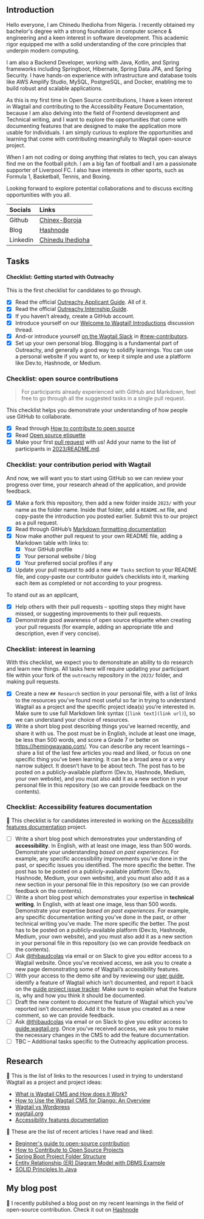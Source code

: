 ## Introduction

Hello everyone, I am Chinedu Ihedioha from Nigeria. I recently obtained my bachelor's degree with a strong foundation in computer science & engineering and a keen interest in software development. This academic rigor equipped me with a solid understanding of the core principles that underpin modern computing.

I am also a Backend Developer, working with Java, Kotlin, and Spring frameworks including Springboot, Hibernate, Spring Data JPA, and Spring Security. I have hands-on experience with infrastructure and database tools like AWS Amplify Studio, MySQL, PostgreSQL, and Docker, enabling me to build robust and scalable applications.

As this is my first time in Open Source contributions, I have a keen interest in Wagtail and contributing to the Accessibility Feature Documentation, because I am also delving into the field of Frontend development and Technical writing, and I want to explore the opportunities that come with documenting features that are designed to make the application more usable for individuals. I am simply curious to explore the opportunities and learning that come with contributing meaningfully to Wagtail open-source project.

When I am not coding or doing anything that relates to tech, you can always find me on the football pitch. I am a big fan of football and I am a passionate supporter of Liverpool FC. I also have interests in other sports, such as Formula 1, Basketball, Tennis, and Boxing.

Looking forward to explore potential collaborations and to discuss exciting opportunities with you all.

|Socials| Links |
|:--|:---|
|Github | [Chinex-Boroja](https://github.com/Chinex-Boroja)|
|Blog| [Hashnode](https://chinexboroja24.hashnode.dev/)
|Linkedin| [Chinedu Ihedioha](https://www.linkedin.com/in/chinedu-inno-ihedioha24/)|

## Tasks


#### Checklist: Getting started with Outreachy

This is the first checklist for candidates to go through.

- [x] Read the official [Outreachy Applicant Guide](https://www.outreachy.org/docs/applicant/). All of it.
- [x] Read the official [Outreachy Internship Guide](https://www.outreachy.org/docs/internship/).
- [x] If you haven’t already, create a GitHub account.
- [x] Introduce yourself on our [Welcome to Wagtail! Introductions](https://github.com/wagtail/outreachy/discussions/1) discussion thread.
- [x] And-or introduce yourself [on the Wagtail Slack](https://github.com/wagtail/wagtail/wiki/Slack) in [#new-contributors](https://github.com/wagtail/wagtail/wiki/Slack#new-contributors).
- [x] Set up your own personal blog. Blogging is a fundamental part of Outreachy, and generally a good way to solidify learnings. You can use a personal website if you want to, or keep it simple and use a platform like Dev.to, Hashnode, or Medium.

### Checklist: open source contributions

> For participants already experienced with GitHub and Markdown, feel free to go through all the suggested tasks in a single pull request.

This checklist helps you demonstrate your understanding of how people use GitHub to collaborate.

- [x] Read through [How to contribute to open source](https://opensource.guide/how-to-contribute/)
- [x] Read [Open source etiquette](https://developer.mozilla.org/en-US/docs/MDN/Community/Open_source_etiquette)
- [x] Make your first [pull request](https://docs.github.com/en/pull-requests/collaborating-with-pull-requests/proposing-changes-to-your-work-with-pull-requests/creating-a-pull-request) with us! Add your name to the list of participants in [2023/README.md](2023/README.md).

### Checklist: your contribution period with Wagtail

And now, we will want you to start using GitHub so we can review your progress over time, your research ahead of the application, and provide feedback.

- [x] Make a fork this repository, then add a new folder inside `2023/` with your name as the folder name. Inside that folder, add a `README.md` file, and copy-paste the introduction you posted earlier. Submit this to our project as a pull request.
- [x] Read through GitHub’s [Markdown formatting documentation](https://docs.github.com/en/get-started/writing-on-github/getting-started-with-writing-and-formatting-on-github/basic-writing-and-formatting-syntax)
- [x] Now make another pull request to your own README file, adding a Markdown table with links to:
  - [x] Your GitHub profile
  - [x] Your personal website / blog
  - [x] Your preferred social profiles if any
- [x] Update your pull request to add a new `## Tasks` section to your README file, and copy-paste our contributor guide’s checklists into it, marking each item as completed or not according to your progress.

To stand out as an applicant,

- [x] Help others with their pull requests – spotting steps they might have missed, or suggesting improvements to their pull requests.
- [x] Demonstrate good awareness of open source etiquette when creating your pull requests (for example, adding an appropriate title and description, even if very concise).

### Checklist: interest in learning

With this checklist, we expect you to demonstrate an ability to do research and learn new things. All tasks here will require updating your participant file within your fork of the `outreachy` repository in the `2023/` folder, and making pull requests.

- [x] Create a new `## Research` section in your personal file, with a list of links to the resources you’ve found most useful so far in trying to understand Wagtail as a project and the specific project idea(s) you’re interested in. Make sure to use full Markdown link syntax (`[link text](link url)`), so we can understand your choice of resources.
- [x] Write a short blog post describing things you’ve learned recently, and share it with us. The post must be in English, include at least one image, be less than 500 words, and score a Grade 7 or better on <https://hemingwayapp.com/>. You can describe any recent learnings – share a list of the last few articles you read and liked, or focus on one specific thing you’ve been learning. It can be a broad area or a very narrow subject. It doesn’t have to be about tech. The post has to be posted on a publicly-available platform (Dev.to, Hashnode, Medium, your own website), and you must also add it as a new section in your personal file in this repository (so we can provide feedback on the contents).

### Checklist: Accessibility features documentation

🚧 This checklist is for candidates interested in working on the [Accessibility features documentation](https://github.com/wagtail/outreachy/blob/main/project-ideas.md#accessibility-features-documentation) project.

- [ ] Write a short blog post which demonstrates your understanding of **accessibility**. In English, with at least one image, less than 500 words. Demonstrate your understanding _based on past experiences_. For example, any specific accessibility improvements you’ve done in the past, or specific issues you identified. The more specific the better. The post has to be posted on a publicly-available platform (Dev.to, Hashnode, Medium, your own website), and you must also add it as a new section in your personal file in this repository (so we can provide feedback on the contents).
- [ ] Write a short blog post which demonstrates your expertise in **technical writing**. In English, with at least one image, less than 500 words. Demonstrate your expertise _based on past experiences_. For example, any specific documentation writing you’ve done in the past, or other technical writing you’ve made. The more specific the better. The post has to be posted on a publicly-available platform (Dev.to, Hashnode, Medium, your own website), and you must also add it as a new section in your personal file in this repository (so we can provide feedback on the contents).
- [ ] Ask [@thibaudcolas](https://github.com/thibaudcolas) via email or on Slack to give you editor access to a Wagtail website. Once you’ve received access, we ask you to create a new page demonstrating some of Wagtail’s accessibility features.
- [ ] With your access to the demo site and by reviewing our [user guide](https://guide.wagtail.org/), identify a feature of Wagtail which isn’t documented, and report it back on the [guide project issue tracker](https://github.com/wagtail/guide/issues). Make sure to explain what the feature is, why and how you think it should be documented.
- [ ] Draft the new content to document the feature of Wagtail which you’ve reported isn’t documented. Add it to the issue you created as a new comment, so we can provide feedback.
- [ ] Ask [@thibaudcolas](https://github.com/thibaudcolas) via email or on Slack to give you editor access to [guide.wagtail.org](https://guide.wagtail.org/). Once you’ve received access, we ask you to make the necessary changes in the CMS to add the feature documentation.
- [ ] TBC – Additional tasks specific to the Outreachy application process.

## Research

🚧 This is the list of links to the  resources I used in trying to understand Wagtail as a project and project ideas:

- [What is Wagtail CMS and How does it Work?](https://www.tekkiwebsolutions.com/blog/what-is-wagtail-cms/)
- [How to Use the Wagtail CMS for Django: An Overview](https://steelkiwi.com/blog/how-to-use-the-wagtail-cms-for-django-an-overview/)
- [Wagtail vs Wordpress](https://wagtail.org/wagtail-vs-wordpress/)
- [wagtail.org](https://wagtail.org/)
- [Accessibility features documentation](https://github.com/wagtail/outreachy/blob/main/project-ideas.md#accessibility-features-documentation)

🚧 These are the list of recent articles I have read and liked:

- [Beginner's guide to open-source contribution](https://workat.tech/general/article/open-source-contribution-guide-xmhf1k601vdj#:~:text=What%20do%20you%20mean%20by,improvement%20of%20open-source%20software.)
- [How to Contribute to Open Source Projects](https://www.freecodecamp.org/news/how-to-contribute-to-open-source-projects-beginners-guide/)
- [Spring Boot Project Folder Structure](https://dev.to/jazzybruno/spring-boot-project-folder-structure-12oe)
- [Entity Relationship (ER) Diagram Model with DBMS Example](https://www.guru99.com/er-diagram-tutorial-dbms.html)
- [SOLID Principles In Java](https://medium.com/@ersin.yilmaz.aslan/solid-principles-in-java-f27b744905f7)

## My blog post

🚧 I recently published a blog post on my recent learnings in the field of open-source contribution. Check it out on [Hashnode](https://chinexboroja24.hashnode.dev/embarking-on-a-new-journey-in-open-source-contribution)